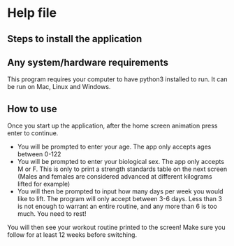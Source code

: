# Help file

## Steps to install the application

## Any system/hardware requirements
This program requires your computer to have python3 installed to run. It can be run on Mac, Linux and Windows.

## How to use
Once you start up the application, after the home screen animation press enter to continue.
* You will be prompted to enter your age. The app only accepts ages between 0-122
* You will be prompted to enter your biological sex. The app only accepts M or F. This is only to print a strength standards table on the next screen (Males and females are considered advanced at different kilograms lifted for example)
* You will then be prompted to input how many days per week you would like to lift. The program will only accept between 3-6 days. Less than 3 is not enough to warrant an entire routine, and any more than 6 is too much. You need to rest!

You will then see your workout routine printed to the screen! Make sure you follow for at least 12 weeks before switching.
